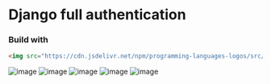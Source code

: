 # Django full authentication
### Build with
```html
<img src="https://cdn.jsdelivr.net/npm/programming-languages-logos/src/python/python.png" height="100">
```
![image](https://user-images.githubusercontent.com/102412893/216288684-f6f03f30-a449-49a6-86da-36b6e1ae4a26.png)
![image](https://user-images.githubusercontent.com/102412893/216288842-cea14d80-0f6a-4207-8aa7-50e14105dcb4.png)
![image](https://user-images.githubusercontent.com/102412893/216288976-e2a21a6c-f260-41d0-9205-e9ea12cca115.png)
![image](https://user-images.githubusercontent.com/102412893/216289056-d56ecb59-9307-41e6-9a5c-2342661b9563.png)
![image](https://user-images.githubusercontent.com/102412893/216289103-b2fc6e1c-d969-4c1a-8bdc-001cf0535d06.png)
